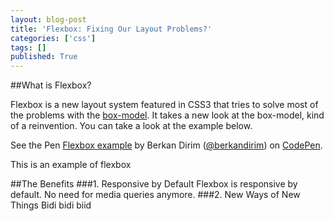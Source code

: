 ```yaml
---
layout: blog-post
title: 'Flexbox: Fixing Our Layout Problems?'
categories: ['css']
tags: []
published: True
---
```


##What is Flexbox?

Flexbox is a new layout system featured in CSS3 that tries to solve most of the problems with the [box-model](http://www.w3schools.com/css/css_boxmodel.asp). It takes a new look at the box-model, kind of a reinvention. You can take a look at the example below.

<div class="codepen">
<p data-height="268" data-theme-id="0" data-slug-hash="MYBroY" data-default-tab="css" data-user="berkandirim" class='codepen'>See the Pen <a href='http://codepen.io/berkandirim/pen/MYBroY/'>Flexbox example</a> by Berkan Dirim (<a href='http://codepen.io/berkandirim'>@berkandirim</a>) on <a href='http://codepen.io'>CodePen</a>.</p>
<script async src="//assets.codepen.io/assets/embed/ei.js"></script>
<span class="caption">This is an example of flexbox</span>
</div>


##The Benefits
###1. Responsive by Default
Flexbox is responsive by default. No need for media queries anymore.
###2. New Ways of New Things
Bidi bidi biid